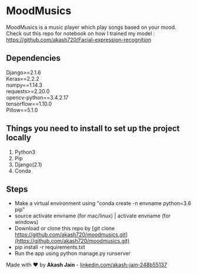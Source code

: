 # MoodMusics
MoodMusics is a music player which play songs based on your mood.<br />
Check out this repo for notebook on how I trained my model : https://github.com/akash720/Facial-expression-recognition

## Dependencies
Django>=2.1.6 <br />
Keras==2.2.2  <br />
numpy==1.14.3 <br />
requests>=2.20.0  <br />
opencv-python==3.4.2.17 <br />
tensorflow==1.10.0  <br />
Pillow==5.1.0 <br />

## Things you need to install to set up the project locally

1. Python3
2. Pip
3. Django(2.1)
4. Conda

## Steps
- Make a virtual environment using "conda create -n envname python=3.6 pip"
- source activate envname (for mac/linux) | activate envname (for windows)
- Download or clone this repo by [git clone https://github.com/akash720/moodmusics.git](https://github.com/akash720/moodmusics.git)
- pip install -r requirements.txt
- Run the app using python manage.py runserver

Made with :heart: by
**Akash Jain**  - [linkedin.com/akash-jain-248b55137](https://www.linkedin.com/in/akash-jain-248b55137/)
